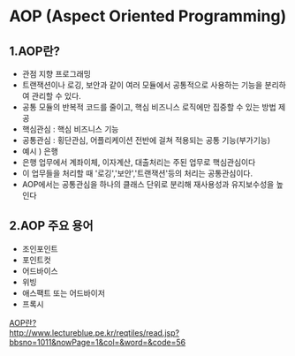 # AOP (Aspect Oriented Programming)
 ## 1.AOP란?
 - 관점 지향 프로그래밍
 - 트랜잭션이나 로깅, 보안과 같이 여러 모듈에서 공통적으로 사용하는 기능을 분리하여 관리할 수 있다.
 - 공통 모듈의 반복적 코드를 줄이고, 핵심 비즈니스 로직에만 집중할 수 있는 방법 제공
 - 핵심관심 : 핵심 비즈니스 기능
 - 공통관심 : 횡단관심, 어플리케이션 전반에 걸쳐 적용되는 공통 기능(부가기능)
 - 예시 ) 은행 
  - 은행 업무에서 계좌이체, 이자계산, 대출처리는 주된 업무로 핵심관심이다
  - 이 업무들을 처리할 때 '로깅','보안','트랜잭션'등의 처리는 공통관심이다.
 - AOP에서는 공통관심을 하나의 클래스 단위로 분리해 재사용성과 유지보수성을 높인다
 ## 2.AOP 주요 용어
 - 조인포인트
 - 포인트컷
 - 어드바이스
 - 위빙
 - 애스팩트 또는 어드바이저
 - 프록시

[AOP란?](https://hongku.tistory.com/114)<br>
http://www.lectureblue.pe.kr/reqtiles/read.jsp?bbsno=1011&nowPage=1&col=&word=&code=56
